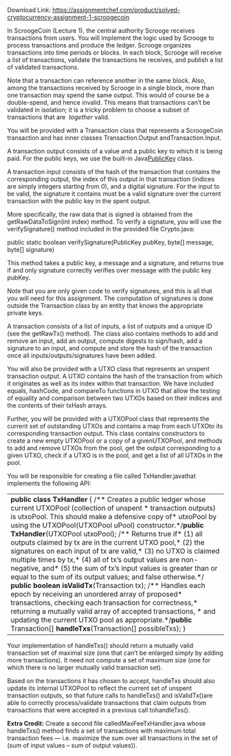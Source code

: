 Download Link: https://assignmentchef.com/product/solved-cryptocurrency-assignment-1-scroogecoin
<br>



In ScroogeCoin (Lecture 1), the central authority Scrooge receives transactions from users. You will implement the logic used by Scrooge to process transactions and produce the ledger. Scrooge organizes transactions into time periods or blocks. In each block, Scrooge will receive a list of transactions, validate the transactions he receives, and publish a list of validated transactions.




Note that a transaction can reference another in the same block. Also, among the transactions received by Scrooge in a single block, more than one transaction may spend the same output. This would of course be a double-spend, and hence invalid. This means that transactions can’t be validated in isolation; it is a tricky problem to choose a subset of transactions that are ​    ​<em>together</em> valid.




You will be provided with a ​Transaction​ class that represents a ScroogeCoin transaction and has inner classes ​Transaction.Output​ and ​Transaction.Input​.




A transaction output consists of a value and a public key to which it is being paid. For the public keys, we use the built-in Java <u>​</u><u>PublicKey</u><u>​</u> class.




A transaction input consists of the hash of the transaction that contains the corresponding output, the index of this output in that transaction (indices are simply integers starting from 0), and a digital signature. For the input to be valid, the signature it contains must be a valid signature over the current transaction with the public key in the spent output.




More specifically, the raw data that is signed is obtained from the ​getRawDataToSign(int index)​ method. To verify a signature, you will use the ​verifySignature()​ method included in the provided file Crypto.java:

<strong> </strong>

public static boolean verifySignature(PublicKey pubKey, byte[] message, byte[] signature)







This method takes a public key, a message and a signature, and returns true if and only ​signature correctly verifies over ​message​ with the public key ​pubKey​<strong>. </strong>




Note that you are only given code to verify signatures, and this is all that you will need for this assignment. The computation of signatures is done outside the Transaction class by an entity that knows the appropriate private keys.







A transaction consists of a list of inputs, a list of outputs and a unique ID (see the ​getRawTx() method). The class also contains methods to add and remove an input, add an output, compute digests to sign/hash, add a signature to an input, and compute and store the hash of the transaction once all inputs/outputs/signatures have been added.




You will also be provided with a ​UTXO​ class that represents an unspent transaction output. A ​UTXO contains the hash of the transaction from which it originates as well as its index within that transaction. We have included ​equals​, ​hashCode​, and ​compareTo​ functions in ​UTXO​ that allow the testing of equality and comparison between two ​UTXO​s based on their indices and the contents of their txHash arrays.




Further, you will be provided with a ​UTXOPool​ class that represents the current set of outstanding UTXO​s and contains a map from each ​UTXO​ to its corresponding transaction output. This class contains constructors to create a new empty ​UTXOPool​ or a copy of a given ​UTXOPool​, and methods to add and remove ​UTXO​s from the pool, get the output corresponding to a given ​UTXO​, check if a UTXO​ is in the pool, and get a list of all ​UTXO​s in the pool.




You will be responsible for creating a file called ​TxHandler.java​ that implements the following API:




<table width="624">

 <tbody>

  <tr>

   <td width="624"><strong>public</strong>​ ​<strong>class</strong>​ ​<strong>TxHandler</strong>​ { ​/** Creates a public ledger whose current UTXOPool (collection of unspent      * transaction outputs) is utxoPool. This should make a defensive copy of*         utxoPool by using the UTXOPool(UTXOPool uPool) constructor.*/​<strong>public</strong>​ ​<strong>TxHandler</strong>​(UTXOPool utxoPool); ​/** Returns true if*         (1) all outputs claimed by tx are in the current UTXO pool,*         (2) the signatures on each input of tx are valid,*         (3) no UTXO is claimed multiple times by tx,*         (4) all of tx’s output values are non-negative, and*         (5) the sum of tx’s input values is greater than or equal to the sum of             its output values;​ ​and false otherwise.*/​<strong>public</strong>​ ​<strong>boolean</strong>​ ​<strong>isValidTx</strong>​(Transaction tx); ​/** Handles each epoch by receiving an unordered array of proposed*         transactions, checking each transaction for correctness,*         returning a mutually valid array of accepted transactions,      * and updating the current UTXO pool as appropriate.*/​<strong>public</strong>​ Transaction[] ​<strong>handleTxs</strong>​(Transaction[] possibleTxs); }</td>

  </tr>

 </tbody>

</table>













Your implementation of ​handleTxs()​ should return a mutually valid transaction set of maximal size (one that can’t be enlarged simply by adding more transactions). It need not compute a set of maximum size (one for which there is no larger mutually valid transaction set).




Based on the transactions it has chosen to accept, ​handleTxs​ should also update its internal UTXOPool​ to reflect the current set of unspent transaction outputs, so that future calls to handleTxs()​ and ​isValidTx()​ are able to correctly process/validate transactions that claim outputs from transactions that were accepted in a previous call to ​handleTxs()​.




<strong>Extra Credit:</strong>​ Create a second file called ​MaxFeeTxHandler.java​ whose ​handleTxs()​ ​method finds a set of transactions with maximum total transaction fees — i.e. maximize the sum over all transactions in the set of (sum of input values – sum of output values)).